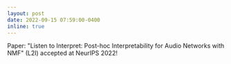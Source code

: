 ```yaml
---
layout: post
date: 2022-09-15 07:59:00-0400
inline: true
---
```


Paper: "Listen to Interpret: Post-hoc Interpretability for Audio Networks with NMF" (L2I) accepted at NeurIPS 2022!
